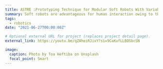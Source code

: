 ```yaml
---
title: ASTRE :Prototyping Technique for Modular Soft Robots With Variable Stiffness
summary: Soft robots are advantageous for human interaction owing to their adaptability and safe interactivity. However, research on soft robots is challenging because of the complex fabrication process of elastomeric materials with multiple channels. In this study, we introduce a prototyping technique for the fabrication-friendly soft robots using pneumatic artificial muscle(PAMs) and modular 3D printed reinforcement. We presented three primitive deformation structures :bending, twisting, and contraction. Moreover, we propose a novel variable stiffness technique that alters PAMs contraction and radial expansion behavior into locking, malleable, and rotational brake features. We explore both the parallel and series arrangement of the reinforcement module and propose new types of mixing configurations and scaling techniques. We quantitatively verified the force scaling technique on different types of features. We demonstrate the feasibility of this prototyping technique through six application examples and conclude with a discussion of the limitations and possible future improvements.
tags:
  - robotics
date: "2021-06-27T00:00:00Z"

# Optional external URL for project (replaces project detail page).
external_link: https://youtu.be/qZAhoiRJixY?si=9CaKufLLBOSbcSN

image:
  caption: Photo by Toa Heftiba on Unsplash
  focal_point: Smart
---
```

